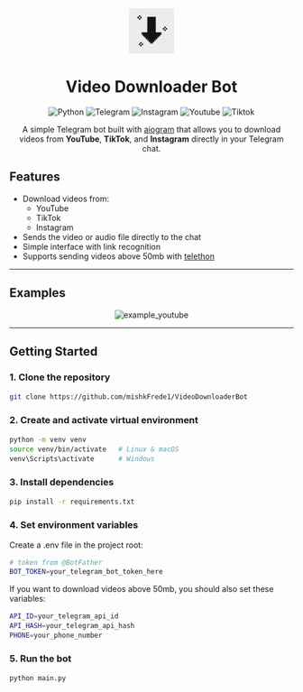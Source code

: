 <div align="center" markdown="1">
  <img src="logo.jpg" alt="Bot logo" width="80"/>

  <h1 align="center">Video Downloader Bot</h1>

  ![Python](https://img.shields.io/badge/Python-3.11-FFD43B?style=for-the-badge&logo=python&logoColor=blue)
  ![Telegram](https://img.shields.io/badge/Telegram-blue?style=for-the-badge&logo=telegram&logoColor=white)
  ![Instagram](https://img.shields.io/badge/Instagram-E4405F?style=for-the-badge&logo=instagram&logoColor=white)
  ![Youtube](https://img.shields.io/badge/Youtube-%23B92B27?style=for-the-badge&logo=youtube&logoColor=white)
  ![Tiktok](https://img.shields.io/badge/TikTok-000000?style=for-the-badge&logo=tiktok&logoColor=white)

  A simple Telegram bot built with [aiogram](https://docs.aiogram.dev/) that allows you to download videos from **YouTube**, **TikTok**, and **Instagram** directly in your Telegram chat.
</div>

## Features

- Download videos from:
  - YouTube  
  - TikTok  
  - Instagram  
- Sends the video or audio file directly to the chat  
- Simple interface with link recognition
- Supports sending videos above 50mb with [telethon](https://docs.telethon.dev/en/stable)

---
## Examples 

<p align="center">
  <img src="assets/demo.gif" alt="example_youtube"/>
</p>

---

## Getting Started

### 1. Clone the repository
```bash
git clone https://github.com/mishkFrede1/VideoDownloaderBot
```

### 2. Create and activate virtual environment
```bash
python -m venv venv
source venv/bin/activate   # Linux & macOS
venv\Scripts\activate      # Windows
```

### 3. Install dependencies
```bash
pip install -r requirements.txt
```
### 4. Set environment variables
Create a .env file in the project root:
```bash
# token from @BotFather
BOT_TOKEN=your_telegram_bot_token_here
```
If you want to download videos above 50mb, you should also set these variables:
```bash
API_ID=your_telegram_api_id
API_HASH=your_telegram_api_hash
PHONE=your_phone_number
```

### 5. Run the bot
```bash
python main.py
```

